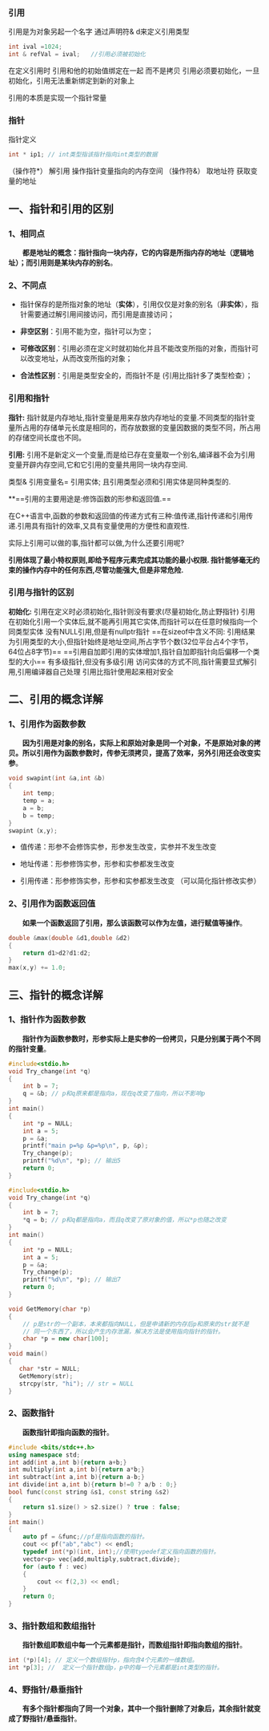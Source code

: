 ### 引用

引用是为对象另起一个名字  通过声明符& d来定义引用类型

```C++
int ival =1024;
int & refVal = ival;   //引用必须被初始化
```

在定义引用时 引用和他的初始值绑定在一起  而不是拷贝
引用必须要初始化，一旦初始化，引用无法重新绑定到新的对象上

引用的本质是实现一个指针常量

### 指针

指针定义

```C++
int * ip1; // int类型指该指针指向int类型的数据
```

（操作符*）   解引用      操作指针变量指向的内存空间
（操作符&） 取地址符   获取变量的地址

## 一、指针和引用的区别

### 1、相同点

  **都是地址的概念：指针指向一块内存，它的内容是所指内存的地址（逻辑地址）；而引用则是某块内存的别名**。

### 2、不同点

- 指针保存的是所指对象的地址（**实体**），引用仅仅是对象的别名（**非实体**），指针需要通过解引用间接访问，而引用是直接访问；

- **非空区别**：引用不能为空，指针可以为空；

- **可修改区别**：引用必须在定义时就初始化并且不能改变所指的对象，而指针可以改变地址，从而改变所指的对象；

- **合法性区别**：引用是类型安全的，而指针不是 (引用比指针多了类型检查）；

### 引用和指针

**指针:** 指针就是内存地址,指针变量是用来存放内存地址的变量.不同类型的指针变量所占用的存储单元长度是相同的，而存放数据的变量因数据的类型不同，所占用的存储空间长度也不同。

**引用:** 引用不是新定义一个变量,而是给已存在变量取一个别名,编译器不会为引用变量开辟内存空间,它和它引用的变量共用同一块内存空间.

类型& 引用变量名= 引用实体; 且引用类型必须和引用实体是同种类型的.

**==引用的主要用途是:修饰函数的形参和返回值.==

在C++语言中,函数的参数和返回值的传递方式有三种:值传递,指针传递和引用传递.引用具有指针的效率,又具有变量使用的方便性和直观性.

实际上引用可以做的事,指针都可以做,为什么还要引用呢?

**引用体现了最小特权原则,即给予程序元素完成其功能的最小权限. 指针能够毫无约束的操作内存中的任何东西,尽管功能强大,但是非常危险.**

### 引用与指针的区别

**初始化:** 引用在定义时必须初始化,指针则没有要求(尽量初始化,防止野指针)
引用在初始化引用一个实体后,就不能再引用其它实体,而指针可以在任意时候指向一个同类型实体
没有NULL引用,但是有nullptr指针
==在sizeof中含义不同: 引用结果为引用类型的大小,但指针始终是地址空间,所占字节个数(32位平台占4个字节，64位占8字节)==
==引用自加即引用的实体增加1,指针自加即指针向后偏移一个类型的大小==
有多级指针,但没有多级引用
访问实体的方式不同,指针需要显式解引用,引用编译器自己处理
引用比指针使用起来相对安全

## 二、引用的概念详解

### 1、引用作为函数参数

  **因为引用是对象的别名，实际上和原始对象是同一个对象，不是原始对象的拷贝。所以引用作为函数参数时，传参无须拷贝，提高了效率，另外引用还会改变实参**。

```C++
void swapint(int &a,int &b)
{
	int temp;
	temp = a;
	a = b;
	b = temp;
}
swapint（x,y);
```

- 值传递：形参不会修饰实参，形参发生改变，实参并不发生改变

- 地址传递：形参修饰实参，形参和实参都发生改变

- 引用传递：形参修饰实参，形参和实参都发生改变  （可以简化指针修改实参）



### 2、引用作为函数返回值

  **如果一个函数返回了引用，那么该函数可以作为左值，进行赋值等操作**。

```C++
double &max(double &d1,double &d2)
{
	return d1>d2?d1:d2;
}
max(x,y) += 1.0;
```

## 三、指针的概念详解

### 1、指针作为函数参数

  **指针作为函数参数时，形参实际上是实参的一份拷贝，只是分别属于两个不同的指针变量**。

```C++
#include<stdio.h>
void Try_change(int *q)
{
	int b = 7;
    q = &b; // p和q原来都是指向a，现在q改变了指向，所以不影响p
}
int main()
{
	int *p = NULL;
	int a = 5;
	p = &a;
	printf("main p=%p &p=%p\n", p, &p);
	Try_change(p);
	printf("%d\n", *p); // 输出5
	return 0;
}
```

```C++
#include<stdio.h>
void Try_change(int *q)
{
	int b = 7;
    *q = b; // p和q都是指向a，而且q改变了原对象的值，所以*p也随之改变
}
int main()
{
	int *p = NULL;
	int a = 5;
	p = &a;
	Try_change(p);
	printf("%d\n", *p); // 输出7
	return 0;
}
```

```C++
void GetMemory(char *p)
{
	// p是str的一个副本，本来都指向NULL，但是申请新的内存后p和原来的str就不是
	// 同一个东西了，所以会产生内存泄漏，解决方法是使用指向指针的指针。
	char *p = new char[100]; 
}
void main()
{
   char *str = NULL;
   GetMemory(str);
   strcpy(str, "hi"); // str = NULL
}        
```

### 2、函数指针

  **函数指针即指向函数的指针**。

```C++
#include <bits/stdc++.h>  
using namespace std;  
int add(int a,int b){return a+b;}  
int multiply(int a,int b){return a*b;}  
int subtract(int a,int b){return a-b;}  
int divide(int a,int b){return b!=0 ? a/b : 0;}  
bool func(const string &s1, const string &s2)  
{  
    return s1.size() > s2.size() ? true : false;  
}  
int main()  
{  
    auto pf = &func;//pf是指向函数的指针。  
    cout << pf("ab","abc") << endl;  
    typedef int(*p)(int, int);//使用typedef定义指向函数的指针。  
    vector<p> vec{add,multiply,subtract,divide};  
    for (auto f : vec)  
    {  
        cout << f(2,3) << endl;  
    }  
    return 0;  
}  
```

### 3、指针数组和数组指针

  **指针数组即数组中每一个元素都是指针，而数组指针即指向数组的指针**。

```C++
int (*p)[4]; // 定义一个数组指针p，指向含4个元素的一维数组。
int *p[3]; //  定义一个指针数组p，p中的每一个元素都是int类型的指针。
```

### 4、野指针/悬垂指针

  **有多个指针都指向了同一个对象，其中一个指针删除了对象后，其余指针就变成了野指针/悬垂指针**。

